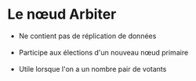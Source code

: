 <!-- .slide" -->
# Le nœud Arbiter
- Ne contient pas de réplication de données <br/><br/>
- Participe aux élections d'un nouveau nœud primaire <br/><br/>
- Utile lorsque l'on a un nombre pair de votants <br/><br/>
